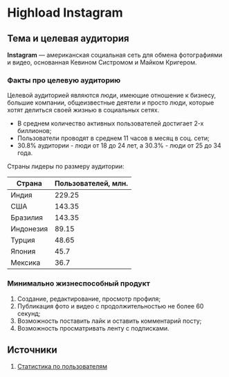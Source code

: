# Highload Instagram

## Тема и целевая аудитория

**Instagram** — американская социальная сеть для обмена фотографиями и видео, основанная Кевином Систромом и Майком Кригером.

### Факты про целевую аудиторию

Целевой аудиторией являются люди, имеющие отношение к бизнесу, большие компании, общеизвестные деятели и просто люди, которые хотят делиться своей жизнью в социальных сетях.

- В среднем количество активных пользователей достигает 2-х биллионов;
- Пользователи проводят в среднем 11 часов в месяц в соц. сети;
- 30.8% аудитории - люди от 18 до 24 лет, а  30.3% - люди от 25 до 34 года.

Страны лидеры по размеру аудитории:

| Страна      | Пользователей, млн. |
| ----------- | ------------------- |
| Индия       | 229.25              |
| США         | 143.35              |
| Бразилия    | 143.35              |
| Индонезия   | 89.15               |
| Турция      | 48.65               |
| Япония      | 45.7                |
| Мексика     | 36.7                |

### Минимально жизнеспособный продукт

1. Создание, редактирование, просмотр профиля;
2. Публикация фото и видео с продолжительностью не более 60 секунд;
3. Возможность поставить лайк и оставить комментарий посту;
4. Возможность просматривать ленту с подписками.

## Источники

1. [Статистика по пользователям](https://www.statista.com/topics/1882/instagram)
